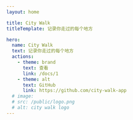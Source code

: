 ```yaml
---
layout: home

title: City Walk
titleTemplate: 记录你走过的每个地方

hero:
  name: City Walk
  text: 记录你走过的每个地方
  actions:
    - theme: brand
      text: 查看
      link: /docs/1
    - theme: alt
      text: GitHub
      link: https://github.com/city-walk-app
  # image:
  # src: /public/logo.png
  # alt: city walk logo
---
```

